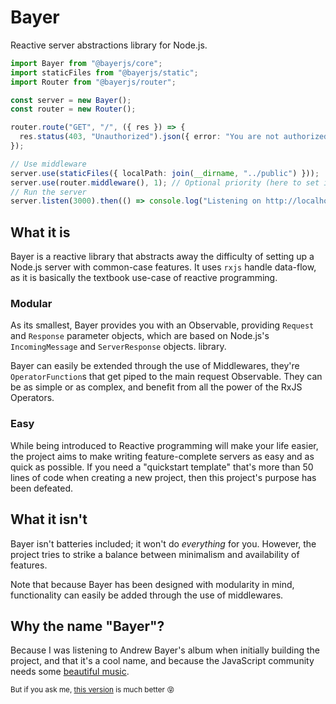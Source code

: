 # Bayer

Reactive server abstractions library for Node.js.

```typescript
import Bayer from "@bayerjs/core";
import staticFiles from "@bayerjs/static";
import Router from "@bayerjs/router";

const server = new Bayer();
const router = new Router();

router.route("GET", "/", ({ res }) => {
  res.status(403, "Unauthorized").json({ error: "You are not authorized" });
});

// Use middleware
server.use(staticFiles({ localPath: join(__dirname, "../public") }));
server.use(router.middleware(), 1); // Optional priority (here to set it higher than the static files to override routes);
// Run the server
server.listen(3000).then(() => console.log("Listening on http://localhost:3000"));
```

## What it is

Bayer is a reactive library that abstracts away the difficulty of setting up a
Node.js server with common-case features. It uses `rxjs` handle data-flow, as it
is basically the textbook use-case of reactive programming.

### Modular

As its smallest, Bayer provides you with an Observable, providing
`Request` and `Response` parameter objects, which are based on Node.js's `IncomingMessage` and `ServerResponse` objects.
library.

Bayer can easily be extended through the use of Middlewares, they're
`OperatorFunction`s that get piped to the main request Observable.
They can be as simple or as complex, and benefit from all the power of the RxJS Operators.

### Easy

While being introduced to Reactive programming will make your life easier, the
project aims to make writing feature-complete servers as easy and as quick as
possible. If you need a "quickstart template" that's more than 50 lines of code
when creating a new project, then this project's purpose has been defeated.

## What it isn't

Bayer isn't batteries included; it won't do _everything_ for you. However, the
project tries to strike a balance between minimalism and availability of
features.

Note that because Bayer has been designed with modularity in mind, functionality
can easily be added through the use of middlewares.

## Why the name "Bayer"?

Because I was listening to Andrew Bayer's album when initially building the
project, and that it's a cool name, and because the JavaScript community needs
some [beautiful music](https://www.youtube.com/watch?v=vfiL-tyMHyI).

<sup>But if you ask me,
[this version](https://www.youtube.com/watch?v=J_VN-xwN72A) is much better
😝</sup>
